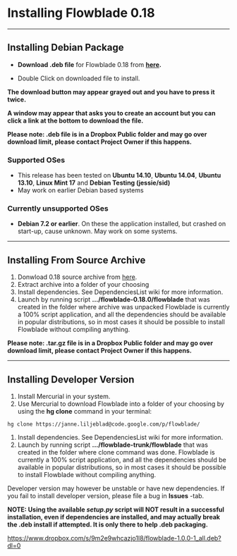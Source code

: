 # Installing Flowblade 0.18 #

---

## Installing Debian Package ##

  * **Download .deb file** for Flowblade 0.18 from **[here](https://www.dropbox.com/s/v71v4e6y23dse2u/flowblade-0.18.0-1_all.deb?dl=0).**

  * Double Click on downloaded file to install.

**The download button may appear grayed out and you have to press it twice.**

**A window may appear that asks you to create an account but you can click a link at the bottom to download the file.**

**Please note: .deb file is in a Dropbox Public folder and may go over download limit, please contact Project Owner if this happens.**

### Supported OSes ###
  * This release has been tested on **Ubuntu 14.10**, **Ubuntu 14.04**, **Ubuntu 13.10**, **Linux Mint 17** and **Debian Testing (jessie/sid)**
  * May work on earlier Debian based systems

### Currently unsupported OSes ###
  * **Debian 7.2 or earlier**.  On these the application installed, but crashed on start-up, cause unknown. May work on some systems.


---


## Installing From Source Archive ##
  1. Donwload 0.18 source archive from [here](https://www.dropbox.com/s/qcw3gcyd6uioill/flowblade-0.18.0.tar.gz?dl=0).
  1. Extract archive into a folder of your choosing
  1. Install dependencies. See DependenciesList wiki for more information.
  1. Launch by running script **.../flowblade-0.18.0/flowblade** that was created in the folder where archive was unpacked
Flowblade is currently a 100% script application, and all the dependencies should be available in popular distributions, so in most cases it should be possible to install Flowblade without compiling anything.

**Please note: .tar.gz file is in a Dropbox Public folder and may go over download limit, please contact Project Owner if this happens.**


---


## Installing Developer Version ##

  1. Install Mercurial in your system.
  1. Use Mercurial to download Flowblade into a folder of your choosing by using the **hg clone** command in your terminal:
```
hg clone https://janne.liljeblad@code.google.com/p/flowblade/
```
  1. Install dependencies. See DependenciesList wiki for more information.
  1. Launch by running script **.../flowblade-trunk/flowblade** that was created in the folder where clone command was done.
Flowblade is currently a 100% script application, and all the dependencies should be available in popular distributions, so in most cases it should be possible to install Flowblade without compiling anything.

Developer version may however be unstable or have new dependencies. If you fail to install developer version, please file a bug in **Issues** -tab.

**NOTE: Using the available _setup.py_ script will NOT result in a successful installation, even if dependencies are installed, and may actually break the .deb install if attempted. It is only there to help .deb packaging.**


https://www.dropbox.com/s/9m2e9whcazjo1l8/flowblade-1.0.0-1_all.deb?dl=0